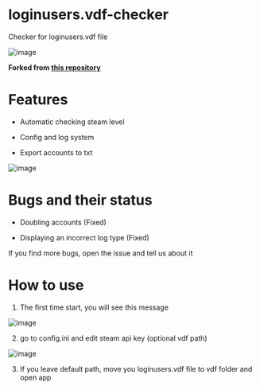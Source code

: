 # loginusers.vdf-checker
Checker for loginusers.vdf file

![image](https://user-images.githubusercontent.com/73064979/189517479-ea773f9e-48ff-49bb-8474-f373a63789a9.png)

**Forked from [this repository](https://github.com/sunnamed434/SteamJSONAccount)**

# Features

* Automatic checking steam level

* Config and log system

* Export accounts to txt

![image](https://user-images.githubusercontent.com/73064979/189517512-0bc5dd50-541b-48fe-b6fc-9a832e8137f8.png)

# Bugs and their status

* Doubling accounts (Fixed)

* Displaying an incorrect log type (Fixed)

If you find more bugs, open the issue and tell us about it

# How to use

1. The first time start, you will see this message

![image](https://user-images.githubusercontent.com/73064979/189517548-bbc766ef-15e2-4ea5-afdf-a5b038e532d7.png)

2. go to config.ini and edit steam api key (optional vdf path)

![image](https://user-images.githubusercontent.com/73064979/189517570-7e386c60-da6b-4be3-b47c-f8c7a8d47de0.png)

3. If you leave default path, move you loginusers.vdf file to vdf folder and open app
